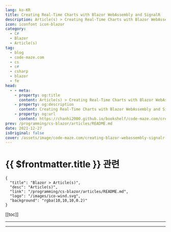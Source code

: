 ```yaml
---
lang: ko-KR
title: Creating Real-Time Charts with Blazor WebAssembly and SignalR
description: Article(s) > Creating Real-Time Charts with Blazor WebAssembly and SignalR
icon: iconfont icon-blazor
category: 
  - C#
  - Blazor
  - Article(s)
tag: 
  - blog
  - code-maze.com
  - cs
  - c#
  - csharp
  - blazor
  - fe
head:  
  - - meta:
    - property: og:title
      content: Article(s) > Creating Real-Time Charts with Blazor WebAssembly and SignalR
    - property: og:description
      content: Creating Real-Time Charts with Blazor WebAssembly and SignalR
    - property: og:url
      content: https://chanhi2000.github.io/bookshelf/code-maze.com/creating-blazor-webassembly-signalr-charts.html
prev: /programming/cs-blazor/articles/README.md
date: 2021-12-27
isOriginal: false
cover: /assets/image/code-maze.com/creating-blazor-webassembly-signalr-charts/banner.png
---
```


# {{ $frontmatter.title }} 관련

```component VPCard
{
  "title": "Blazor > Article(s)",
  "desc": "Article(s)",
  "link": "/programming/cs-blazor/articles/README.md",
  "logo": "/images/ico-wind.svg",
  "background": "rgba(10,10,10,0.2)"
}
```

[[toc]]

---

<SiteInfo
  name="Creating Real-Time Charts with Blazor WebAssembly and SignalR"
  desc="In this article, we'll learn how to use Blazor WebAssembly and SignalR to enable real-time communication between the API and Client app"
  url="https://code-maze.com/creating-blazor-webassembly-signalr-charts/"
  logo="/assets/image/code-maze.com/favicon.png"
  preview="/assets/image/code-maze.com/creating-blazor-webassembly-signalr-charts/banner.png"/>

<!-- TODO: 작성 -->

---

<TagLinks />